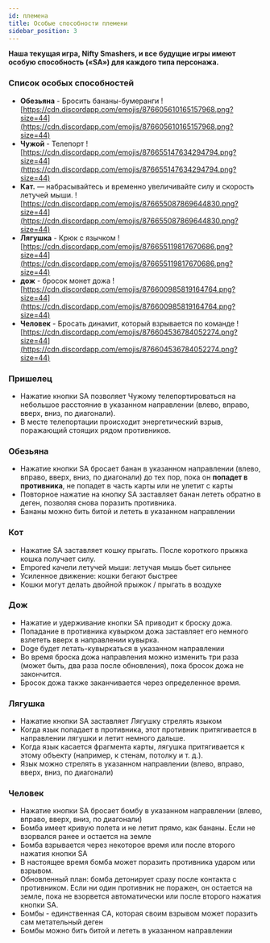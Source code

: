 ```yaml
---
id: племена
title: Особые способности племени
sidebar_position: 3
---
```


**Наша текущая игра, Nifty Smashers, и все будущие игры имеют особую способность («SA») для каждого типа персонажа.**

### Список особых способностей

- **Обезьяна** - Бросить бананы-бумеранги ![https://cdn.discordapp.com/emojis/876605610165157968.png?size=44](https://cdn.discordapp.com/emojis/876605610165157968.png?size=44)
- **Чужой** - Телепорт ![https://cdn.discordapp.com/emojis/876655147634294794.png?size=44](https://cdn.discordapp.com/emojis/876655147634294794.png?size=44)
- **Кат.** — набрасывайтесь и временно увеличивайте силу и скорость летучей мыши. ![https://cdn.discordapp.com/emojis/876655087869644830.png?size=44](https://cdn.discordapp.com/emojis/876655087869644830.png?size=44)
- **Лягушка** - Крюк с язычком ![https://cdn.discordapp.com/emojis/876655119817670686.png?size=44](https://cdn.discordapp.com/emojis/876655119817670686.png?size=44)
- **дож** - бросок монет дожа ![https://cdn.discordapp.com/emojis/876600985819164764.png?size=44](https://cdn.discordapp.com/emojis/876600985819164764.png?size=44)
- **Человек** - Бросать динамит, который взрывается по команде ![https://cdn.discordapp.com/emojis/876604536784052274.png?size=44](https://cdn.discordapp.com/emojis/876604536784052274.png?size=44)

### Пришелец

- Нажатие кнопки SA позволяет Чужому телепортироваться на небольшое расстояние в указанном направлении (влево, вправо, вверх, вниз, по диагонали).
- В месте телепортации происходит энергетический взрыв, поражающий стоящих рядом противников.

### Обезьяна

- Нажатие кнопки SA бросает банан в указанном направлении (влево, вправо, вверх, вниз, по диагонали) до тех пор, пока он **попадет в противника**, не попадет в часть карты или не улетит с карты
- Повторное нажатие на кнопку SA заставляет банан лететь обратно в деген, позволяя снова поразить противника.
- Бананы можно бить битой и лететь в указанном направлении

### Кот

- Нажатие SA заставляет кошку прыгать. После короткого прыжка кошка получает силу.
- Empored качели летучей мыши: летучая мышь бьет сильнее
- Усиленное движение: кошки бегают быстрее
- Кошки могут делать двойной прыжок / прыгать в воздухе

### Дож

- Нажатие и удерживание кнопки SA приводит к броску дожа.
- Попадание в противника кувырком дожа заставляет его немного взлететь вверх в направлении кувырка.
- Doge будет летать-кувыркаться в указанном направлении
- Во время броска дожа направления можно изменить три раза (может быть, два раза после обновления), пока бросок дожа не закончится.
- Бросок дожа также заканчивается через определенное время.

### Лягушка

- Нажатие кнопки SA заставляет Лягушку стрелять языком
- Когда язык попадает в противника, этот противник притягивается в направлении лягушки и летит немного дальше.
- Когда язык касается фрагмента карты, лягушка притягивается к этому объекту (например, к стенам, потолку и т. д.).
- Язык можно стрелять в указанном направлении (влево, вправо, вверх, вниз, по диагонали)

### Человек

- Нажатие кнопки SA бросает бомбу в указанном направлении (влево, вправо, вверх, вниз, по диагонали)
- Бомба имеет кривую полета и не летит прямо, как бананы. Если не взорвался ранее и остается на земле
- Бомба взрывается через некоторое время или после второго нажатия кнопки SA
- В настоящее время бомба может поразить противника ударом или взрывом.
- Обновленный план: бомба детонирует сразу после контакта с противником. Если ни один противник не поражен, он остается на земле, пока не взорвется автоматически или после второго нажатия кнопки SA.
- Бомбы - единственная СА, которая своим взрывом может поразить сам метательный деген
- Бомбы можно бить битой и лететь в указанном направлении

